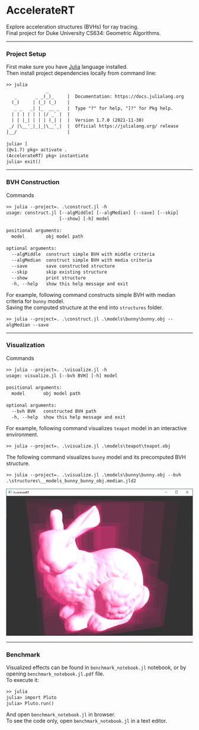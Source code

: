# AccelerateRT
Explore acceleration structures (BVHs) for ray tracing.  
Final project for Duke University CS634: Geometric Algorithms.

------

### Project Setup

First make sure you have [Julia](https://julialang.org/) language installed.  
Then install project dependencies locally from command line:
```
>> julia
               _
   _       _ _(_)_     |  Documentation: https://docs.julialang.org
  (_)     | (_) (_)    |
   _ _   _| |_  __ _   |  Type "?" for help, "]?" for Pkg help.
  | | | | | | |/ _` |  |
  | | |_| | | | (_| |  |  Version 1.7.0 (2021-11-30)
 _/ |\__'_|_|_|\__'_|  |  Official https://julialang.org/ release
|__/                   |

julia> ]
(@v1.7) pkg> activate .
(AccelerateRT) pkg> instantiate
julia> exit()
```

------

### BVH Construction

Commands

```
>> julia --project=. .\construct.jl -h
usage: construct.jl [--algMiddle] [--algMedian] [--save] [--skip]
                    [--show] [-h] model

positional arguments:
  model        obj model path

optional arguments:
  --algMiddle  construct simple BVH with middle criteria
  --algMedian  construct simple BVH with media criteria 
  --save       save constructed structure
  --skip       skip existing structure
  --show       print structure
  -h, --help   show this help message and exit
```

For example, following command constructs simple BVH with median criteria for `bunny` model.  
Saving the computed structure at the end into `structures` folder.
```
>> julia --project=. .\construct.jl .\models\bunny\bunny.obj --algMedian --save
```

------

### Visualization

Commands

```
>> julia --project=. .\visualize.jl -h
usage: visualize.jl [--bvh BVH] [-h] model

positional arguments:
  model       obj model path

optional arguments:
  --bvh BVH   constructed BVH path
  -h, --help  show this help message and exit
```

For example, following command visualizes `teapot` model in an interactive environment.
```
>> julia --project=. .\visualize.jl .\models\teapot\teapot.obj
```

The following command visualizes `bunny` model and its precomputed BVH structure.
```
>> julia --project=. .\visualize.jl .\models\bunny\bunny.obj --bvh .\structures\__models_bunny_bunny_obj.median.jld2
```

<img src="example.png" width="600" alt="bunnyBVH">

------

### Benchmark

Visualized effects can be found in `benchmark_notebook.jl` notebook, or by opening `benchmark_notebook.jl.pdf` file.  
To execute it:  
```
>> julia
julia> import Pluto
julia> Pluto.run()
```
And open `benchmark_notebook.jl` in browser.  
To see the code only, open `benchmark_notebook.jl` in a text editor.  

